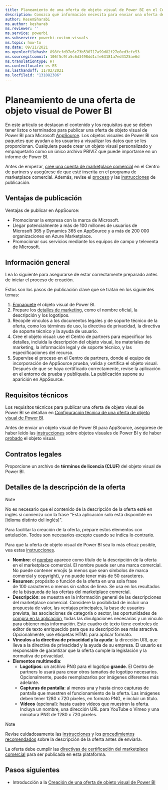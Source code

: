 ```yaml
---
title: Planeamiento de una oferta de objeto visual de Power BI en el Centro de partners para Microsoft AppSource
description: Conozca qué información necesita para enviar una oferta de objeto visual de Power BI en el Centro de partners.
author: KesemSharabi
ms.author: kesharab
ms.reviewer: ''
ms.service: powerbi
ms.subservice: powerbi-custom-visuals
ms.topic: how-to
ms.date: 09/21/2021
ms.openlocfilehash: 898fcfd97e6c73b530717a99d82f27e0ed3cfe53
ms.sourcegitcommit: 106f5c9fa5c6d3498dd1cfe63181a7ed4125ae6d
ms.translationtype: HT
ms.contentlocale: es-ES
ms.lasthandoff: 11/02/2021
ms.locfileid: "131082386"
---
```

# <a name="plan-a-power-bi-visual-offer"></a>Planeamiento de una oferta de objeto visual de Power BI

En este artículo se destacan el contenido y los requisitos que se deben tener listos o terminados para publicar una oferta de objeto visual de Power BI para Microsoft [AppSource](https://appsource.microsoft.com). Los objetos visuales de Power BI son paquetes que ayudan a los usuarios a visualizar los datos que se les proporcionan. Cualquiera puede crear un objeto visual personalizado y empaquetarlo como un único archivo PBIVIZ que puede importarse en un informe de Power BI.

Antes de empezar, [cree una cuenta de marketplace comercial](./create-account.md) en el Centro de partners y asegúrese de que esté inscrita en el programa de marketplace comercial. Además, revise el [proceso](/office/dev/store/submit-to-appsource-via-partner-center) y las [instrucciones](/legal/marketplace/rating-review-policies) de publicación.

## <a name="publishing-benefits"></a>Ventajas de publicación

Ventajas de publicar en AppSource:

- Promocionar la empresa con la marca de Microsoft.
- Llegar potencialmente a más de 100 millones de usuarios de Microsoft 365 y Dynamics 365 en AppSource y a más de 200 000 organizaciones en Azure Marketplace.
- Promocionar sus servicios mediante los equipos de campo y televenta de Microsoft.

## <a name="overview"></a>Información general

Lea lo siguiente para asegurarse de estar correctamente preparado antes de iniciar el proceso de creación.

Estos son los pasos de publicación clave que se tratan en los siguientes temas:

1. [Empaquete](/power-bi/developer/visuals/package-visual) el objeto visual de Power BI.
2. Prepare los [detalles de marketing](./gtm-offer-listing-best-practices.md#online-store-offer-details), como el nombre oficial, la descripción y los logotipos.
3. Recopile vínculos a los documentos legales y de soporte técnico de la oferta, como los términos de uso, la directiva de privacidad, la directiva de soporte técnico y la ayuda de usuario.
4. Cree el objeto visual: use el Centro de partners para especificar los detalles, incluida la descripción del objeto visual, los materiales de marketing, la información legal y de soporte técnico, y las especificaciones del recurso.
5. Supervise el proceso en el Centro de partners, donde el equipo de incorporación de AppSource prueba, valida y certifica el objeto visual. Después de que se haya certificado correctamente, revise la aplicación en el entorno de prueba y publíquela. La publicación supone su aparición en AppSource.

## <a name="technical-requirements"></a>Requisitos técnicos

Los requisitos técnicos para publicar una oferta de objeto visual de Power BI se detallan en [Configuración técnica de una oferta de objeto visual de Power BI](power-bi-visual-technical-configuration.md).

Antes de enviar un objeto visual de Power BI para AppSource, asegúrese de haber leído las [instrucciones](/power-bi/developer/visuals/guidelines-powerbi-visuals) sobre objetos visuales de Power BI y de haber [probado](/power-bi/developer/visuals/submission-testing) el objeto visual.

## <a name="legal-contracts"></a>Contratos legales

Proporcione un archivo de **términos de licencia (CLUF)** del objeto visual de Power BI.

## <a name="offer-listing-details"></a>Detalles de la descripción de la oferta

> [!NOTE]
> No es necesario que el contenido de la descripción de la oferta esté en inglés si comienza con la frase "Esta aplicación solo está disponible en [idioma distinto del inglés]".

Para facilitar la creación de la oferta, prepare estos elementos con antelación. Todos son necesarios excepto cuando se indica lo contrario.

Para que la oferta de objeto visual de Power BI sea lo más eficaz posible, vea estas [instrucciones](./power-bi-visual-offer-listing.md).

- **Nombre**: el [nombre](/office/dev/store/reserve-solution-name) aparece como título de la descripción de la oferta en el marketplace comercial. El nombre puede ser una marca comercial. No puede contener emojis (a menos que sean símbolos de marca comercial y copyright), y no puede tener más de 50 caracteres.
- **Resumen**: propósito o función de la oferta en una sola frase de 100 caracteres o menos sin saltos de línea. Se usa en los resultados de la búsqueda de las ofertas del marketplace comercial.
- **Descripción**: se muestra en la información general de las descripciones del marketplace comercial. Considere la posibilidad de incluir una propuesta de valor, las ventajas principales, la base de usuarios prevista, las asociaciones de categoría o sector, las oportunidades de [compra en la aplicación](./power-bi-visual-offer-setup.md), todas las divulgaciones necesarias y un vínculo para obtener más información. Este cuadro de texto tiene controles de editor de texto enriquecido para que su descripción sea más atractiva. Opcionalmente, use etiquetas HTML para aplicar formato.
- **Vínculos a la directiva de privacidad y la ayuda**: la dirección URL que lleva a la directiva de privacidad y la ayuda de su empresa. El usuario es responsable de garantizar que la oferta cumple la legislación y la normativa de privacidad.
- **Elementos multimedia**: 
    - **Logotipos**: un archivo PNG para el logotipo **grande**. El Centro de partners lo usará para crear otros tamaños de logotipo necesarios. Opcionalmente, puede reemplazarlos por imágenes diferentes más adelante.
    - **Capturas de pantalla**: al menos una y hasta cinco capturas de pantalla que muestren el funcionamiento de la oferta. Las imágenes deben tener 1280 x 720 píxeles, en formato PNG, e incluir un título.
    - **Vídeos** (opcional): hasta cuatro vídeos que muestren la oferta. Incluya un nombre, una dirección URL para YouTube o Vimeo y una miniatura PNG de 1280 x 720 píxeles.

>[!NOTE]
> Revise cuidadosamente las [instrucciones](./marketplace-criteria-content-validation.md) y los [procedimientos recomendados](./gtm-offer-listing-best-practices.md) sobre la descripción de la oferta antes de enviarla.
>
> La oferta debe cumplir las [directivas de certificación del marketplace comercial](/legal/marketplace/certification-policies#100-general) para ser publicada en esta plataforma.

## <a name="next-steps"></a>Pasos siguientes

- Introducción a la [Creación de una oferta de objeto visual de Power BI](power-bi-visual-offer-setup.md)